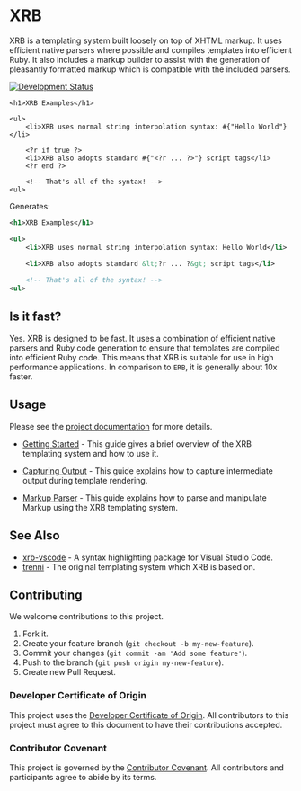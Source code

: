 # XRB

XRB is a templating system built loosely on top of XHTML markup. It uses efficient native parsers where possible and compiles templates into efficient Ruby. It also includes a markup builder to assist with the generation of pleasantly formatted markup which is compatible with the included parsers.

[![Development Status](https://github.com/socketry/xrb/workflows/Test/badge.svg)](https://github.com/socketry/xrb/actions?workflow=Test)

``` xrb
<h1>XRB Examples</h1>

<ul>
	<li>XRB uses normal string interpolation syntax: #{"Hello World"}</li>

	<?r if true ?>
	<li>XRB also adopts standard #{"<?r ... ?>"} script tags</li>
	<?r end ?>
	
	<!-- That's all of the syntax! -->
<ul>
```

Generates:

``` xml
<h1>XRB Examples</h1>

<ul>
	<li>XRB uses normal string interpolation syntax: Hello World</li>

	<li>XRB also adopts standard &lt;?r ... ?&gt; script tags</li>
	
	<!-- That's all of the syntax! -->
<ul>
```

## Is it fast?

Yes. XRB is designed to be fast. It uses a combination of efficient native parsers and Ruby code generation to ensure that templates are compiled into efficient Ruby code. This means that XRB is suitable for use in high performance applications. In comparison to `ERB`, it is generally about 10x faster.

## Usage

Please see the [project documentation](https://socketry.github.io/xrb/) for more details.

  - [Getting Started](https://socketry.github.io/xrb/guides/getting-started/index) - This guide gives a brief overview of the XRB templating system and how to use it.

  - [Capturing Output](https://socketry.github.io/xrb/guides/capturing-output/index) - This guide explains how to capture intermediate output during template rendering.

  - [Markup Parser](https://socketry.github.io/xrb/guides/markup-parser/index) - This guide explains how to parse and manipulate Markup using the XRB templating system.

## See Also

  - [xrb-vscode](https://github.com/socketry/xrb-vscode) - A syntax highlighting package for Visual Studio Code.
  - [trenni](https://github.com/ioquatix/trenni) - The original templating system which XRB is based on.

## Contributing

We welcome contributions to this project.

1.  Fork it.
2.  Create your feature branch (`git checkout -b my-new-feature`).
3.  Commit your changes (`git commit -am 'Add some feature'`).
4.  Push to the branch (`git push origin my-new-feature`).
5.  Create new Pull Request.

### Developer Certificate of Origin

This project uses the [Developer Certificate of Origin](https://developercertificate.org/). All contributors to this project must agree to this document to have their contributions accepted.

### Contributor Covenant

This project is governed by the [Contributor Covenant](https://www.contributor-covenant.org/). All contributors and participants agree to abide by its terms.
